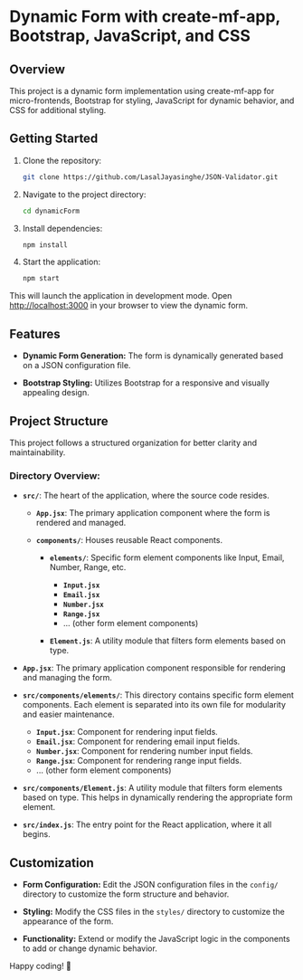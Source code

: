 # Dynamic Form with create-mf-app, Bootstrap, JavaScript, and CSS

## Overview

This project is a dynamic form implementation using create-mf-app for micro-frontends, Bootstrap for styling, JavaScript for dynamic behavior, and CSS for additional styling.

## Getting Started

1. Clone the repository:

    ```bash
    git clone https://github.com/LasalJayasinghe/JSON-Validator.git
    ```

2. Navigate to the project directory:

    ```bash
    cd dynamicForm
    ```

3. Install dependencies:

    ```bash
    npm install
    ```

4. Start the application:

    ```bash
    npm start
    ```

This will launch the application in development mode. Open [http://localhost:3000](http://localhost:3000) in your browser to view the dynamic form.

## Features

- **Dynamic Form Generation:** The form is dynamically generated based on a JSON configuration file.

- **Bootstrap Styling:** Utilizes Bootstrap for a responsive and visually appealing design.


## Project Structure

This project follows a structured organization for better clarity and maintainability.

### Directory Overview:

- **`src/`**: The heart of the application, where the source code resides.

    - **`App.jsx`**: The primary application component where the form is rendered and managed.

    - **`components/`**: Houses reusable React components.

        - **`elements/`**: Specific form element components like Input, Email, Number, Range, etc.

            - **`Input.jsx`**
            - **`Email.jsx`**
            - **`Number.jsx`**
            - **`Range.jsx`**
            - ... (other form element components)

        - **`Element.js`**: A utility module that filters form elements based on type.

- **`App.jsx`**: The primary application component responsible for rendering and managing the form.

- **`src/components/elements/`**: This directory contains specific form element components. Each element is separated into its own file for modularity and easier maintenance.

    - **`Input.jsx`**: Component for rendering input fields.
    - **`Email.jsx`**: Component for rendering email input fields.
    - **`Number.jsx`**: Component for rendering number input fields.
    - **`Range.jsx`**: Component for rendering range input fields.
    - ... (other form element components)

- **`src/components/Element.js`**: A utility module that filters form elements based on type. This helps in dynamically rendering the appropriate form element.

- **`src/index.js`**: The entry point for the React application, where it all begins.


## Customization

- **Form Configuration:** Edit the JSON configuration files in the `config/` directory to customize the form structure and behavior.

- **Styling:** Modify the CSS files in the `styles/` directory to customize the appearance of the form.

- **Functionality:** Extend or modify the JavaScript logic in the components to add or change dynamic behavior.



Happy coding! 🚀
